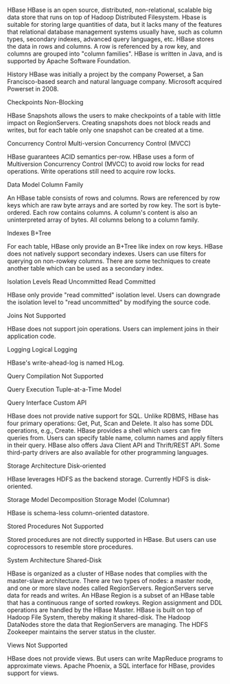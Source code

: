 HBase 
HBase is an open source, distributed, non-relational, scalable big data store that runs on top of Hadoop Distributed Filesystem. Hbase is suitable for storing large quantities of data, but it lacks many of the features that relational database management systems usually have, such as column types, secondary indexes, advanced query languages, etc. HBase stores the data in rows and columns. A row is referenced by a row key, and columns are grouped into "column families". HBase is written in Java, and is supported by Apache Software Foundation.


History 
HBase was initially a project by the company Powerset, a San Francisco-based search and natural language company. Microsoft acquired Powerset in 2008.


Checkpoints 
Non-Blocking

HBase Snapshots allows the users to make checkpoints of a table with little impact on RegionServers. Creating snapshots does not block reads and writes, but for each table only one snapshot can be created at a time.


Concurrency Control 
Multi-version Concurrency Control (MVCC)

HBase guarantees ACID semantics per-row. HBase uses a form of Multiversion Concurrency Control (MVCC) to avoid row locks for read operations. Write operations still need to acquire row locks.


Data Model 
Column Family

An HBase table consists of rows and columns. Rows are referenced by row keys which are raw byte arrays and are sorted by row key. The sort is byte-ordered. Each row contains columns. A column's content is also an uninterpreted array of bytes. All columns belong to a column family.


Indexes 
B+Tree

For each table, HBase only provide an B+Tree like index on row keys. HBase does not natively support secondary indexes. Users can use filters for querying on non-rowkey columns. There are some techniques to create another table which can be used as a secondary index.


Isolation Levels 
Read Uncommitted Read Committed

HBase only provide "read committed" isolation level. Users can downgrade the isolation level to "read uncommitted" by modifying the source code.


Joins 
Not Supported

HBase does not support join operations. Users can implement joins in their application code.


Logging 
Logical Logging

HBase's write-ahead-log is named HLog.


Query Compilation
Not Supported

Query Execution 
Tuple-at-a-Time Model

Query Interface 
Custom API

HBase does not provide native support for SQL. Unlike RDBMS, HBase has four primary operations: Get, Put, Scan and Delete. It also has some DDL operations, e.g., Create. HBase provides a shell which users can fire queries from. Users can specify table name, column names and apply filters in their query. HBase also offers Java Client API and Thrift/REST API. Some third-party drivers are also available for other programming languages.


Storage Architecture 
Disk-oriented

HBase leverages HDFS as the backend storage. Currently HDFS is disk-oriented.


Storage Model 
Decomposition Storage Model (Columnar)

HBase is schema-less column-oriented datastore.


Stored Procedures 
Not Supported

Stored procedures are not directly supported in HBase. But users can use coprocessors to resemble store procedures.


System Architecture 
Shared-Disk

HBase is organized as a cluster of HBase nodes that complies with the master-slave architecture. There are two types of nodes: a master node, and one or more slave nodes called RegionServers. RegionServers serve data for reads and writes. An HBase Region is a subset of an HBase table that has a continuous range of sorted rowkeys. Region assignment and DDL operations are handled by the HBase Master. HBase is built on top of Hadoop File System, thereby making it shared-disk. The Hadoop DataNodes store the data that RegionServers are managing. The HDFS Zookeeper maintains the server status in the cluster.


Views 
Not Supported

HBase does not provide views. But users can write MapReduce programs to approximate views. Apache Phoenix, a SQL interface for HBase, provides support for views.